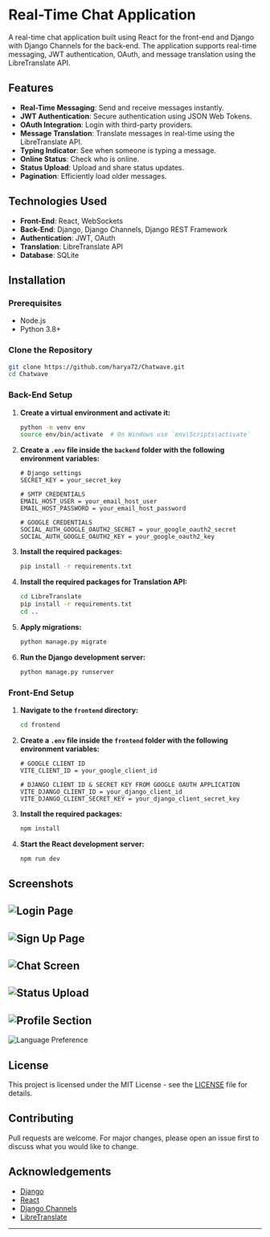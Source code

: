 # Real-Time Chat Application

A real-time chat application built using React for the front-end and Django with Django Channels for the back-end. The application supports real-time messaging, JWT authentication, OAuth, and message translation using the LibreTranslate API.

## Features

- **Real-Time Messaging**: Send and receive messages instantly.
- **JWT Authentication**: Secure authentication using JSON Web Tokens.
- **OAuth Integration**: Login with third-party providers.
- **Message Translation**: Translate messages in real-time using the LibreTranslate API.
- **Typing Indicator**: See when someone is typing a message.
- **Online Status**: Check who is online.
- **Status Upload**: Upload and share status updates.
- **Pagination**: Efficiently load older messages.

## Technologies Used

- **Front-End**: React, WebSockets
- **Back-End**: Django, Django Channels, Django REST Framework
- **Authentication**: JWT, OAuth
- **Translation**: LibreTranslate API
- **Database**: SQLite

## Installation

### Prerequisites

- Node.js
- Python 3.8+

### Clone the Repository

```bash
git clone https://github.com/harya72/Chatwave.git
cd Chatwave
```

### Back-End Setup

1. **Create a virtual environment and activate it:**

    ```bash
    python -m venv env
    source env/bin/activate  # On Windows use `env\Scripts\activate`
    ```

2. **Create a `.env` file inside the `backend` folder with the following environment variables:**

    ```env
    # Django settings
    SECRET_KEY = your_secret_key

    # SMTP CREDENTIALS
    EMAIL_HOST_USER = your_email_host_user
    EMAIL_HOST_PASSWORD = your_email_host_password

    # GOOGLE CREDENTIALS
    SOCIAL_AUTH_GOOGLE_OAUTH2_SECRET = your_google_oauth2_secret
    SOCIAL_AUTH_GOOGLE_OAUTH2_KEY = your_google_oauth2_key
    ```

3. **Install the required packages:**

    ```bash
    pip install -r requirements.txt
    ```

4. **Install the required packages for Translation API:**

    ```bash
    cd LibreTranslate
    pip install -r requirements.txt
    cd ..
    ```

5. **Apply migrations:**

    ```bash
    python manage.py migrate
    ```

6. **Run the Django development server:**

    ```bash
    python manage.py runserver
    ```

### Front-End Setup

1. **Navigate to the `frontend` directory:**

    ```bash
    cd frontend
    ```

2. **Create a `.env` file inside the `frontend` folder with the following environment variables:**

    ```env
    # GOOGLE CLIENT ID
    VITE_CLIENT_ID = your_google_client_id

    # DJANGO CLIENT ID & SECRET KEY FROM GOOGLE OAUTH APPLICATION
    VITE_DJANGO_CLIENT_ID = your_django_client_id
    VITE_DJANGO_CLIENT_SECRET_KEY = your_django_client_secret_key
    ```

3. **Install the required packages:**

    ```bash
    npm install
    ```

4. **Start the React development server:**

    ```bash
    npm run dev
    ```
## Screenshots
![Login Page](screenshots/Login.png)
---
![Sign Up Page](screenshots/Sign%20Up.png)
---
![Chat Screen](screenshots/Chat-Screen.png)
---
![Status Upload](screenshots/Status%20Upload.png)
---
![Profile Section](screenshots/Profile%20Information.png)
---
![Language Preference](screenshots/Language%20Preference.png)


## License

This project is licensed under the MIT License - see the [LICENSE](LICENSE) file for details.

## Contributing

Pull requests are welcome. For major changes, please open an issue first to discuss what you would like to change.

## Acknowledgements

- [Django](https://www.djangoproject.com/)
- [React](https://reactjs.org/)
- [Django Channels](https://channels.readthedocs.io/en/stable/)
- [LibreTranslate](https://libretranslate.com/)

---
